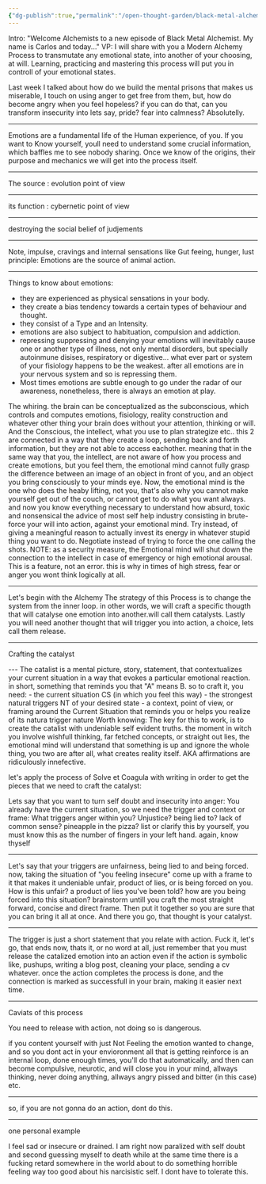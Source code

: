 ```yaml
---
{"dg-publish":true,"permalink":"/open-thought-garden/black-metal-alchemy/bma-s3-e3-channeling-emotions/","created":"","updated":""}
---
```


Intro:
"Welcome Alchemists to a new episode of Black Metal Alchemist. My name is Carlos and today..." 
VP: I will share with you a Modern Alchemy Process to transmutate any emotional state, into another of your choosing, at will.
Learning, practicing and mastering this process will put you in controll of your emotional states.

Last week I talked about how do we build the mental prisons that makes us miserable, I touch on using anger to get free from them, but, how do become angry when you feel hopeless? if you can do that, can you transform insecurity into lets say, pride? fear into calmness?
Absolutelly.

---
Emotions are a fundamental life of the Human experience, of you. If you want to Know yourself, youll need to understand some crucial information, which baffles me to see nobody sharing. Once we know of the origins, their purpose and mechanics we will get into the process itself. 

---
The source : evolution point of view

---
its function : cybernetic point of view

---
destroying the social belief of judjements

---
Note, impulse, cravings and internal sensations like Gut feeing, hunger, lust
principle:  Emotions are the source of animal action.

---
Things to know about emotions:
- they are experienced as physical sensations in your body.
- they create a bias tendency towards a certain types of behaviour and thought.
- they consist of a Type and an Intensity.
- emotions are also subject to habituation, compulsion and addiction.
- repressing suppressing and denying your emotions will inevitably cause one or another type of illness, not only mental disorders, but specially autoinmune disises, respiratory or digestive... what ever part or system of your fisiology happens to be the weakest. after all emotions are in your nervous system and so is repressing them.
- Most times emotions are subtle enough to  go under the radar of our awareness, nonetheless, there is always an emotion at play.

The whiring.
the brain can be conceptualized as the subconscious, which controls and computes emotions, fisiology, reality construction and whatever other thing your brain does without your attention, thinking or will. And the Conscious, the intellect, what you use to plan strategize etc..
this 2 are connected in a way that they create a loop, sending back and forth information, but they are not able to access eachother. meaning that in the same way that you, the intellect, are not aware of how you process and create emotions, but you feel them, the emotional mind cannot fully grasp the difference between an image of an object in front of you, and an object you bring consciously to your minds eye.
Now, the emotional mind is the one who does the heaby lifting, not you, that's also why you cannot make yourself get out of the couch, or cannot get to do what you want always.
and now you know everything necessary to understand how absurd, toxic and nonsensical the advice of most self help industry consisting in brute-force your will into action, against your emotional mind. Try instead, of giving a meaningful reason to actually invest its energy in whatever stupid thing you want to do. Negotiate instead of trying to force the one calling the shots.
NOTE: as a security measure, the Emotional mind will shut down the connection to the intellect in case of emergency or high emotional arousal. This is a feature, not an error. this is why in times of high stress, fear or anger you wont think logically at all. 

<style> .container {font-family: sans-serif; text-align: center;} .button-wrapper button {z-index: 1;height: 40px; width: 100px; margin: 10px;padding: 5px;} .excalidraw .App-menu_top .buttonList { display: flex;} .excalidraw-wrapper { height: 800px; margin: 50px; position: relative;} :root[dir="ltr"] .excalidraw .layer-ui__wrapper .zen-mode-transition.App-menu_bottom--transition-left {transform: none;} </style><script src="https://cdn.jsdelivr.net/npm/react@17/umd/react.production.min.js"></script><script src="https://cdn.jsdelivr.net/npm/react-dom@17/umd/react-dom.production.min.js"></script><script type="text/javascript" src="https://cdn.jsdelivr.net/npm/@excalidraw/excalidraw@0/dist/excalidraw.production.min.js"></script><div id="BMA_S3_E3_-_Channeling_emotions_2023-05-01_2227.00.excalidraw.md1"></div><script>(function(){const InitialData={"type":"excalidraw","version":2,"source":"https://github.com/zsviczian/obsidian-excalidraw-plugin/releases/tag/1.8.21","elements":[{"id":"zonKkQDmJq1grwxlxDXFu","type":"rectangle","x":-164.67333984375,"y":-114.03750610351562,"width":83.07122802734375,"height":81.24551391601562,"angle":0,"strokeColor":"#e67700","backgroundColor":"#fab005","fillStyle":"hachure","strokeWidth":2,"strokeStyle":"dashed","roughness":0,"opacity":100,"groupIds":[],"roundness":{"type":3},"seed":1382946388,"version":79,"versionNonce":591423316,"isDeleted":false,"boundElements":null,"updated":1682973192223,"link":null,"locked":false},{"id":"C8kwaknbYS7WOt6ryqDC8","type":"rectangle","x":-65.17041015625,"y":-191.63153076171878,"width":170.70672607421875,"height":226.39196777343753,"angle":0,"strokeColor":"#364fc7","backgroundColor":"#4c6ef5","fillStyle":"hachure","strokeWidth":2,"strokeStyle":"dashed","roughness":0,"opacity":100,"groupIds":[],"roundness":{"type":3},"seed":658145132,"version":481,"versionNonce":2094753772,"isDeleted":false,"boundElements":null,"updated":1682973192223,"link":null,"locked":false},{"id":"KY7M_mrfHDShMYT8xPAhR","type":"arrow","x":-334.4674072265625,"y":2.80999755859375,"width":605.8947628515857,"height":2.7665194939203794,"angle":0,"strokeColor":"#000000","backgroundColor":"transparent","fillStyle":"hachure","strokeWidth":4,"strokeStyle":"solid","roughness":0,"opacity":100,"groupIds":[],"roundness":{"type":2},"seed":754623188,"version":189,"versionNonce":30610772,"isDeleted":false,"boundElements":null,"updated":1682973327670,"link":null,"locked":false,"points":[[0,0],[605.8947628515857,-2.7665194939203794]],"lastCommittedPoint":null,"startBinding":null,"endBinding":{"focus":0.09525922028779886,"gap":5.335991901349075,"elementId":"98ZUYFB3"},"startArrowhead":null,"endArrowhead":"arrow"},{"id":"pb3Ebfvjb_01oWHjcvCFI","type":"ellipse","x":-118.116943359375,"y":-146.90087890625,"width":151.53656005859375,"height":148.7979736328125,"angle":0,"strokeColor":"#000000","backgroundColor":"transparent","fillStyle":"hachure","strokeWidth":4,"strokeStyle":"solid","roughness":0,"opacity":100,"groupIds":[],"roundness":{"type":2},"seed":1797676268,"version":84,"versionNonce":1132431980,"isDeleted":false,"boundElements":null,"updated":1682973192223,"link":null,"locked":false},{"id":"7nxN6nlb","type":"text","x":-49.65167236328125,"y":-231.79788208007812,"width":137.841796875,"height":23,"angle":0,"strokeColor":"#364fc7","backgroundColor":"#fab005","fillStyle":"hachure","strokeWidth":4,"strokeStyle":"dashed","roughness":0,"opacity":100,"groupIds":[],"roundness":null,"seed":1850139348,"version":103,"versionNonce":1575330388,"isDeleted":false,"boundElements":null,"updated":1682973192223,"link":null,"locked":false,"text":"Emotional mind","rawText":"Emotional mind","fontSize":20,"fontFamily":2,"textAlign":"left","verticalAlign":"top","containerId":null,"originalText":"Emotional mind","lineHeight":1.15},{"id":"QgnVEGio","type":"text","x":-160.26910400390625,"y":-160.787841796875,"width":68.92578125,"height":23,"angle":0,"strokeColor":"#e67700","backgroundColor":"#fab005","fillStyle":"hachure","strokeWidth":4,"strokeStyle":"dashed","roughness":0,"opacity":100,"groupIds":[],"roundness":null,"seed":1237878996,"version":101,"versionNonce":377183468,"isDeleted":false,"boundElements":null,"updated":1682973192223,"link":null,"locked":false,"text":"Intellect","rawText":"Intellect","fontSize":20,"fontFamily":2,"textAlign":"left","verticalAlign":"top","containerId":null,"originalText":"Intellect","lineHeight":1.15},{"id":"9w_bDF3egHPPxmIGN4hRr","type":"line","x":23.848899234840275,"y":-35.93403808549394,"width":0,"height":29.31985309140623,"angle":0,"strokeColor":"#000000","backgroundColor":"#fab005","fillStyle":"hachure","strokeWidth":4,"strokeStyle":"solid","roughness":0,"opacity":100,"groupIds":[],"roundness":{"type":2},"seed":1868095340,"version":45,"versionNonce":419235436,"isDeleted":false,"boundElements":null,"updated":1682973204430,"link":null,"locked":false,"points":[[0,0],[0,29.31985309140623]],"lastCommittedPoint":null,"startBinding":null,"endBinding":null,"startArrowhead":null,"endArrowhead":null},{"id":"k4kIDLqYPxc4xx72mruDR","type":"line","x":22.77294000324298,"y":-35.12706866179599,"width":24.74702635711779,"height":9.952613899869931,"angle":0,"strokeColor":"#000000","backgroundColor":"#fab005","fillStyle":"hachure","strokeWidth":4,"strokeStyle":"solid","roughness":0,"opacity":100,"groupIds":[],"roundness":{"type":2},"seed":1458133228,"version":26,"versionNonce":675372500,"isDeleted":false,"boundElements":null,"updated":1682973212343,"link":null,"locked":false,"points":[[0,0],[-24.74702635711779,9.952613899869931]],"lastCommittedPoint":null,"startBinding":null,"endBinding":null,"startArrowhead":null,"endArrowhead":null},{"id":"tMMo0hdcTixq5NB-LjR8g","type":"line","x":-43.12946401563637,"y":-146.78161485858035,"width":23.940047941014925,"height":14.256432841449225,"angle":0,"strokeColor":"#000000","backgroundColor":"#fab005","fillStyle":"hachure","strokeWidth":4,"strokeStyle":"solid","roughness":0,"opacity":100,"groupIds":[],"roundness":{"type":2},"seed":2104170860,"version":10,"versionNonce":453523796,"isDeleted":false,"boundElements":null,"updated":1682973223210,"link":null,"locked":false,"points":[[0,0],[23.940047941014925,-14.256432841449225]],"lastCommittedPoint":null,"startBinding":null,"endBinding":null,"startArrowhead":null,"endArrowhead":null},{"id":"VyeAQbe6exKl8L57OyefN","type":"line","x":-42.59148439983774,"y":-147.05060466647967,"width":20.174208615234264,"height":20.174208615234264,"angle":0,"strokeColor":"#000000","backgroundColor":"#fab005","fillStyle":"hachure","strokeWidth":4,"strokeStyle":"solid","roughness":0,"opacity":100,"groupIds":[],"roundness":{"type":2},"seed":1910370004,"version":35,"versionNonce":1589890132,"isDeleted":false,"boundElements":null,"updated":1682973229529,"link":null,"locked":false,"points":[[0,0],[20.174208615234264,20.174208615234264]],"lastCommittedPoint":null,"startBinding":null,"endBinding":null,"startArrowhead":null,"endArrowhead":null},{"id":"H9O450RpQ8PIZ7kMKk_jk","type":"line","x":-99.61723375044433,"y":-25.32094103781546,"width":0.5379796157986334,"height":23.13308750972186,"angle":0,"strokeColor":"#000000","backgroundColor":"#fab005","fillStyle":"hachure","strokeWidth":4,"strokeStyle":"solid","roughness":0,"opacity":100,"groupIds":[],"roundness":{"type":2},"seed":2125406676,"version":32,"versionNonce":1643346668,"isDeleted":false,"boundElements":null,"updated":1682973254760,"link":null,"locked":false,"points":[[0,0],[0.5379796157986334,-23.13308750972186]],"lastCommittedPoint":null,"startBinding":null,"endBinding":null,"startArrowhead":null,"endArrowhead":null},{"id":"_uEfU83Sh5iz1ASdoAH15","type":"line","x":-100.15521336624298,"y":-23.782961422016825,"width":21.788147462630178,"height":8.876636683462834,"angle":0,"strokeColor":"#000000","backgroundColor":"#fab005","fillStyle":"hachure","strokeWidth":4,"strokeStyle":"solid","roughness":0,"opacity":100,"groupIds":[],"roundness":{"type":2},"seed":303906156,"version":32,"versionNonce":1335318508,"isDeleted":false,"boundElements":null,"updated":1682973274521,"link":null,"locked":false,"points":[[0,0],[-21.788147462630178,-8.876636683462834]],"lastCommittedPoint":null,"startBinding":null,"endBinding":null,"startArrowhead":null,"endArrowhead":null},{"id":"9H3ipWnm","type":"text","x":157.6333326668415,"y":-26.19049810017043,"width":55.5859375,"height":23,"angle":0,"strokeColor":"#000000","backgroundColor":"#fab005","fillStyle":"hachure","strokeWidth":4,"strokeStyle":"solid","roughness":0,"opacity":100,"groupIds":[],"roundness":null,"seed":524202580,"version":242,"versionNonce":928057196,"isDeleted":false,"boundElements":[{"id":"KY7M_mrfHDShMYT8xPAhR","type":"arrow"}],"updated":1682973337148,"link":null,"locked":false,"text":"Action","rawText":"Action","fontSize":20,"fontFamily":2,"textAlign":"left","verticalAlign":"top","containerId":null,"originalText":"Action","lineHeight":1.15},{"id":"tacocAfp","type":"text","x":-337.9401528088621,"y":-20.80135309096005,"width":100.048828125,"height":46,"angle":0,"strokeColor":"#000000","backgroundColor":"#fab005","fillStyle":"hachure","strokeWidth":4,"strokeStyle":"solid","roughness":0,"opacity":100,"groupIds":[],"roundness":null,"seed":1740010836,"version":156,"versionNonce":447775212,"isDeleted":false,"boundElements":null,"updated":1682973388239,"link":null,"locked":false,"text":"Sensory\nInformation","rawText":"Sensory\nInformation","fontSize":20,"fontFamily":2,"textAlign":"left","verticalAlign":"top","containerId":null,"originalText":"Sensory\nInformation","lineHeight":1.15},{"id":"zabuXlvvIKqVOevgiQ8TA","type":"line","x":11.5107421875,"y":-20.924713134765625,"width":4.56439208984375,"height":19.170318603515625,"angle":0,"strokeColor":"#000000","backgroundColor":"#fab005","fillStyle":"hachure","strokeWidth":4,"strokeStyle":"dashed","roughness":0,"opacity":100,"groupIds":[],"roundness":{"type":2},"seed":768605548,"version":18,"versionNonce":619756396,"isDeleted":true,"boundElements":null,"updated":1682973179009,"link":null,"locked":false,"points":[[0,0],[-4.56439208984375,19.170318603515625]],"lastCommittedPoint":null,"startBinding":null,"endBinding":null,"startArrowhead":null,"endArrowhead":null},{"id":"wCEdxhDG_BBQMzOWNpnar","type":"line","x":16.58618341396354,"y":-24.636475146127424,"width":1.6139388473959286,"height":5.1107973576821735,"angle":0,"strokeColor":"#000000","backgroundColor":"#fab005","fillStyle":"hachure","strokeWidth":4,"strokeStyle":"dashed","roughness":0,"opacity":100,"groupIds":[],"roundness":{"type":2},"seed":1813774676,"version":73,"versionNonce":656816084,"isDeleted":true,"boundElements":null,"updated":1682973192223,"link":null,"locked":false,"points":[[0,0],[-1.6139388473959286,5.1107973576821735]],"lastCommittedPoint":null,"startBinding":null,"endBinding":null,"startArrowhead":null,"endArrowhead":null},{"id":"98ZUYFB3","type":"text","x":275.6010629189657,"y":-8.175727779706051,"width":55.5859375,"height":23,"angle":0,"strokeColor":"#000000","backgroundColor":"#fab005","fillStyle":"hachure","strokeWidth":4,"strokeStyle":"solid","roughness":0,"opacity":100,"groupIds":[],"roundness":null,"seed":2017472468,"version":120,"versionNonce":1816203092,"isDeleted":true,"boundElements":null,"updated":1682973330430,"link":null,"locked":false,"text":"Action","rawText":"Action","fontSize":20,"fontFamily":2,"textAlign":"left","verticalAlign":"top","containerId":null,"originalText":"Action","lineHeight":1.15}],"appState":{"theme":"light","viewBackgroundColor":"#ffffff","currentItemStrokeColor":"#000000","currentItemBackgroundColor":"#fab005","currentItemFillStyle":"hachure","currentItemStrokeWidth":4,"currentItemStrokeStyle":"solid","currentItemRoughness":0,"currentItemOpacity":100,"currentItemFontFamily":2,"currentItemFontSize":20,"currentItemTextAlign":"left","currentItemStartArrowhead":null,"currentItemEndArrowhead":"arrow","scrollX":679.5468163506147,"scrollY":536.6912103661988,"zoom":{"value":0.9735055100809966},"currentItemRoundness":"round","gridSize":null,"colorPalette":{},"currentStrokeOptions":null,"previousGridSize":null},"files":{}};InitialData.scrollToContent=true;App=()=>{const e=React.useRef(null),t=React.useRef(null),[n,i]=React.useState({width:void 0,height:void 0});return React.useEffect(()=>{i({width:t.current.getBoundingClientRect().width,height:t.current.getBoundingClientRect().height});const e=()=>{i({width:t.current.getBoundingClientRect().width,height:t.current.getBoundingClientRect().height})};return window.addEventListener("resize",e),()=>window.removeEventListener("resize",e)},[t]),React.createElement(React.Fragment,null,React.createElement("div",{className:"excalidraw-wrapper",ref:t},React.createElement(ExcalidrawLib.Excalidraw,{ref:e,width:n.width,height:n.height,initialData:InitialData,viewModeEnabled:!0,zenModeEnabled:!0,gridModeEnabled:!1})))},excalidrawWrapper=document.getElementById("BMA_S3_E3_-_Channeling_emotions_2023-05-01_2227.00.excalidraw.md1");ReactDOM.render(React.createElement(App),excalidrawWrapper);})();</script>

---
Let's begin with the Alchemy
The strategy of this Process is to change the system from the inner loop.
in other words, we will craft a specific thougth that will catalyse one emotion into another.will call them catalysts. Lastly you will need another thought that will trigger you into action, a choice, lets call them release.

---

Crafting the catalyst

<div id="BMA_S3_E3_-_Channeling_emotions_2023-05-01_2045.41.excalidraw.md2"></div><script>(function(){const InitialData={"type":"excalidraw","version":2,"source":"https://github.com/zsviczian/obsidian-excalidraw-plugin/releases/tag/1.8.21","elements":[{"type":"diamond","version":210,"versionNonce":208121196,"isDeleted":false,"id":"XjOBEfV4Uu8i_9FmpSiuT","fillStyle":"hachure","strokeWidth":1,"strokeStyle":"solid","roughness":1,"opacity":100,"angle":0,"x":-447.414523037997,"y":-159.8470264781604,"strokeColor":"#000000","backgroundColor":"transparent","width":912.8709106445312,"height":263.8196716308594,"seed":753985260,"groupIds":[],"roundness":{"type":2},"boundElements":[{"id":"JhPJQiwdtI5GM-nA_ZRcg","type":"arrow"}],"updated":1682968419994,"link":null,"locked":false},{"type":"ellipse","version":186,"versionNonce":289746772,"isDeleted":false,"id":"8Ebp1Vi-BxU7VvRcVukI4","fillStyle":"hachure","strokeWidth":1,"strokeStyle":"solid","roughness":1,"opacity":100,"angle":0,"x":452.2048052619489,"y":-238.04185183928,"strokeColor":"#000000","backgroundColor":"transparent","width":438.1780450994322,"height":409.96193625710254,"seed":1179475948,"groupIds":[],"roundness":{"type":2},"boundElements":[],"updated":1682968419994,"link":null,"locked":false},{"type":"ellipse","version":356,"versionNonce":1952915436,"isDeleted":false,"id":"B66qjOqtq4JF6OxTWo1ju","fillStyle":"hachure","strokeWidth":1,"strokeStyle":"solid","roughness":1,"opacity":100,"angle":0,"x":-877.1285428677872,"y":-227.3917303238327,"strokeColor":"#000000","backgroundColor":"transparent","width":433.19874156605147,"height":408.30227938565383,"seed":620333652,"groupIds":[],"roundness":{"type":2},"boundElements":[],"updated":1682968419994,"link":null,"locked":false},{"type":"text","version":178,"versionNonce":1091314900,"isDeleted":false,"id":"tZMKc2xL","fillStyle":"hachure","strokeWidth":1,"strokeStyle":"solid","roughness":1,"opacity":100,"angle":0,"x":-195.5180470403717,"y":-364.7579985973886,"strokeColor":"#000000","backgroundColor":"transparent","width":434.29461669921875,"height":63.73553355823876,"seed":1927283540,"groupIds":[],"roundness":null,"boundElements":[],"updated":1682968419995,"link":null,"locked":false,"fontSize":55.42220309412066,"fontFamily":2,"text":"Catalyst Anatomy","rawText":"Catalyst Anatomy","textAlign":"left","verticalAlign":"top","containerId":null,"originalText":"Catalyst Anatomy","lineHeight":1.15},{"type":"text","version":193,"versionNonce":1087652460,"isDeleted":false,"id":"e1Up7XlN","fillStyle":"hachure","strokeWidth":1,"strokeStyle":"solid","roughness":1,"opacity":100,"angle":0,"x":-883.5084275298373,"y":-360.25304920108164,"strokeColor":"#000000","backgroundColor":"transparent","width":493.1127624511719,"height":61.107572428385396,"seed":555082452,"groupIds":[],"roundness":null,"boundElements":[],"updated":1682968419995,"link":null,"locked":false,"fontSize":53.13701950294383,"fontFamily":2,"text":"Emotion to transform","rawText":"Emotion to transform","textAlign":"left","verticalAlign":"top","containerId":null,"originalText":"Emotion to transform","lineHeight":1.15},{"type":"text","version":65,"versionNonce":391670356,"isDeleted":false,"id":"JdC4XBWn","fillStyle":"hachure","strokeWidth":1,"strokeStyle":"solid","roughness":1,"opacity":100,"angle":0,"x":-697.9010213760138,"y":-71.90633653580363,"strokeColor":"#000000","backgroundColor":"transparent","width":45.228729248046875,"height":77.98723545853859,"seed":124519788,"groupIds":[],"roundness":null,"boundElements":[],"updated":1682968419995,"link":null,"locked":false,"fontSize":67.81498735525095,"fontFamily":2,"text":"A","rawText":"A","textAlign":"left","verticalAlign":"top","containerId":null,"originalText":"A","lineHeight":1.15},{"type":"text","version":162,"versionNonce":2021201132,"isDeleted":false,"id":"XQWDDboK","fillStyle":"hachure","strokeWidth":1,"strokeStyle":"solid","roughness":1,"opacity":100,"angle":0,"x":514.6822592451401,"y":-364.7570599506675,"strokeColor":"#000000","backgroundColor":"transparent","width":338.72369384765625,"height":53.50030314127605,"seed":1618514668,"groupIds":[],"roundness":null,"boundElements":[],"updated":1682968419995,"link":null,"locked":false,"fontSize":46.5220027315444,"fontFamily":2,"text":"Desired emotion","rawText":"Desired emotion","textAlign":"left","verticalAlign":"top","containerId":null,"originalText":"Desired emotion","lineHeight":1.15},{"type":"text","version":78,"versionNonce":922746836,"isDeleted":false,"id":"sDEIa6sb","fillStyle":"hachure","strokeWidth":1,"strokeStyle":"solid","roughness":1,"opacity":100,"angle":0,"x":654.4441851447614,"y":-70.33875787002069,"strokeColor":"#000000","backgroundColor":"transparent","width":50.21116638183594,"height":86.57205510448595,"seed":1843471828,"groupIds":[],"roundness":null,"boundElements":[],"updated":1682968419995,"link":null,"locked":false,"fontSize":75.28004791694431,"fontFamily":2,"text":"B","rawText":"B","textAlign":"left","verticalAlign":"top","containerId":null,"originalText":"B","lineHeight":1.15},{"type":"line","version":77,"versionNonce":954177388,"isDeleted":false,"id":"uQyViwcx40nKd7FU9reSv","fillStyle":"hachure","strokeWidth":1,"strokeStyle":"solid","roughness":1,"opacity":100,"angle":0,"x":125.92289127343042,"y":-130.0189053948552,"strokeColor":"#000000","backgroundColor":"transparent","width":24.508206718411884,"height":205.81093528053987,"seed":2125673196,"groupIds":[],"roundness":{"type":2},"boundElements":[],"updated":1682968419995,"link":null,"locked":false,"startBinding":null,"endBinding":null,"lastCommittedPoint":null,"startArrowhead":null,"endArrowhead":null,"points":[[0,0],[21.188782002502876,112.61896082229993],[-3.3194247159090082,205.81093528053987]]},{"type":"text","version":92,"versionNonce":2014897492,"isDeleted":false,"id":"cZOcLRaH","fillStyle":"hachure","strokeWidth":1,"strokeStyle":"solid","roughness":1,"opacity":100,"angle":0,"x":162.16110039097293,"y":-40.668180741090964,"strokeColor":"#000000","backgroundColor":"transparent","width":234.9921875,"height":32.199999999999996,"seed":536817388,"groupIds":[],"roundness":null,"boundElements":[],"updated":1682968419995,"link":null,"locked":false,"fontSize":28,"fontFamily":2,"text":"Natural trigger of B","rawText":"Natural trigger of B","textAlign":"left","verticalAlign":"top","containerId":null,"originalText":"Natural trigger of B","lineHeight":1.15},{"type":"line","version":131,"versionNonce":1582418412,"isDeleted":false,"id":"043yKhEe1aUQphZEJUxHX","fillStyle":"hachure","strokeWidth":1,"strokeStyle":"solid","roughness":1,"opacity":100,"angle":0,"x":-117.62078928917116,"y":-125.42301586161784,"strokeColor":"#000000","backgroundColor":"transparent","width":16.73604329427077,"height":190.18147786458348,"seed":220504940,"groupIds":[],"roundness":{"type":2},"boundElements":[],"updated":1682968419995,"link":null,"locked":false,"startBinding":null,"endBinding":null,"lastCommittedPoint":null,"startArrowhead":null,"endArrowhead":null,"points":[[0,0],[-16.73604329427077,97.37289428710943],[-1.5215047200520075,190.18147786458348]]},{"type":"text","version":36,"versionNonce":1073289940,"isDeleted":false,"id":"5mqYLAAC","fillStyle":"hachure","strokeWidth":1,"strokeStyle":"solid","roughness":1,"opacity":100,"angle":0,"x":-326.3396613594838,"y":-43.44257762919591,"strokeColor":"#000000","backgroundColor":"transparent","width":166.55078125,"height":32.199999999999996,"seed":958539476,"groupIds":[],"roundness":null,"boundElements":[],"updated":1682968419995,"link":null,"locked":false,"fontSize":28,"fontFamily":2,"text":"Situation of A","rawText":"Situation of A","textAlign":"left","verticalAlign":"top","containerId":null,"originalText":"Situation of A","lineHeight":1.15},{"type":"text","version":161,"versionNonce":735685740,"isDeleted":false,"id":"nCTfDDqf","fillStyle":"hachure","strokeWidth":1,"strokeStyle":"solid","roughness":1,"opacity":100,"angle":0,"x":-71.90718658734818,"y":-84.1686416754199,"strokeColor":"#000000","backgroundColor":"transparent","width":154.095703125,"height":32.199999999999996,"seed":193163092,"groupIds":[],"roundness":null,"boundElements":[],"updated":1682968419995,"link":null,"locked":false,"fontSize":28,"fontFamily":2,"text":"Relationship","rawText":"Relationship","textAlign":"left","verticalAlign":"top","containerId":null,"originalText":"Relationship","lineHeight":1.15},{"type":"arrow","version":71,"versionNonce":1496752212,"isDeleted":false,"id":"b2RSgEJ56toaZieAbI43K","fillStyle":"hachure","strokeWidth":1,"strokeStyle":"solid","roughness":1,"opacity":100,"angle":0,"x":-99.36344472536894,"y":-32.614483146774035,"strokeColor":"#000000","backgroundColor":"transparent","width":211.48173014322924,"height":3.04290771484375,"seed":1882935764,"groupIds":[],"roundness":{"type":2},"boundElements":[],"updated":1682968419995,"link":null,"locked":false,"startBinding":null,"endBinding":null,"lastCommittedPoint":null,"startArrowhead":null,"endArrowhead":"arrow","points":[[0,0],[211.48173014322924,3.04290771484375]]},{"type":"arrow","version":50,"versionNonce":1933655788,"isDeleted":false,"id":"JhPJQiwdtI5GM-nA_ZRcg","fillStyle":"hachure","strokeWidth":1,"strokeStyle":"solid","roughness":1,"opacity":100,"angle":0,"x":-245.15369027693635,"y":40.0039180544818,"strokeColor":"#000000","backgroundColor":"transparent","width":0,"height":98.89434814453125,"seed":2059445332,"groupIds":[],"roundness":{"type":2},"boundElements":null,"updated":1682968419995,"link":null,"locked":false,"startBinding":{"elementId":"XjOBEfV4Uu8i_9FmpSiuT","focus":0.5568687085926427,"gap":9.11472946021972},"endBinding":{"elementId":"JYwYReSp","focus":0.030745205697461864,"gap":3.042907714843807},"lastCommittedPoint":null,"startArrowhead":null,"endArrowhead":"arrow","points":[[0,0],[0,98.89434814453125]]},{"type":"text","version":66,"versionNonce":1269265876,"isDeleted":false,"id":"JYwYReSp","fillStyle":"hachure","strokeWidth":1,"strokeStyle":"solid","roughness":1,"opacity":100,"angle":0,"x":-392.7344601337072,"y":141.94117391385686,"strokeColor":"#000000","backgroundColor":"transparent","width":286.357421875,"height":32.199999999999996,"seed":1899853548,"groupIds":[],"roundness":null,"boundElements":[{"id":"JhPJQiwdtI5GM-nA_ZRcg","type":"arrow"}],"updated":1682968419995,"link":null,"locked":false,"fontSize":28,"fontFamily":2,"text":"This situation right now","rawText":"This situation right now","textAlign":"left","verticalAlign":"top","containerId":null,"originalText":"This situation right now","lineHeight":1.15},{"type":"arrow","version":240,"versionNonce":1024622956,"isDeleted":false,"id":"aaUMHcc0yLcorXF_T4TQZ","fillStyle":"hachure","strokeWidth":1,"strokeStyle":"solid","roughness":1,"opacity":100,"angle":0,"x":4.3643354392094125,"y":67.39003662544536,"strokeColor":"#000000","backgroundColor":"transparent","width":0.8140946914456855,"height":199.31015014648443,"seed":225446100,"groupIds":[],"roundness":{"type":2},"boundElements":[],"updated":1682968419995,"link":null,"locked":false,"startBinding":null,"endBinding":{"elementId":"KTHmuGTZ","focus":-0.14576840000461955,"gap":24.34315999348962},"lastCommittedPoint":null,"startArrowhead":null,"endArrowhead":"arrow","points":[[0,0],[0.8140946914456855,199.31015014648443]]},{"type":"text","version":212,"versionNonce":878811988,"isDeleted":false,"id":"KTHmuGTZ","fillStyle":"hachure","strokeWidth":1,"strokeStyle":"solid","roughness":1,"opacity":100,"angle":0,"x":-96.05151742537396,"y":291.0433467654194,"strokeColor":"#000000","backgroundColor":"transparent","width":238.123046875,"height":160.99999999999997,"seed":1167202924,"groupIds":[],"roundness":null,"boundElements":[{"id":"aaUMHcc0yLcorXF_T4TQZ","type":"arrow"}],"updated":1682968419995,"link":null,"locked":false,"fontSize":28,"fontFamily":2,"text":"Mental picture that \nis true\nis clear\nconnects A with B\n","rawText":"Mental picture that \nis true\nis clear\nconnects A with B\n","textAlign":"left","verticalAlign":"top","containerId":null,"originalText":"Mental picture that \nis true\nis clear\nconnects A with B\n","lineHeight":1.15},{"id":"sITvQ9WNka5aV5vfI2FCv","type":"arrow","x":267.5753950095219,"y":28.547052339223683,"width":4.564412434895985,"height":114.10888671875,"angle":0,"strokeColor":"#000000","backgroundColor":"transparent","fillStyle":"hachure","strokeWidth":1,"strokeStyle":"solid","roughness":1,"opacity":100,"groupIds":[],"roundness":{"type":2},"seed":498798804,"version":22,"versionNonce":1358544212,"isDeleted":false,"boundElements":null,"updated":1682968427329,"link":null,"locked":false,"points":[[0,0],[4.564412434895985,114.10888671875]],"lastCommittedPoint":null,"startBinding":null,"endBinding":null,"startArrowhead":null,"endArrowhead":"arrow"},{"id":"LrJhqRgR","type":"text","x":238.6679243063969,"y":168.52060377151543,"width":267.708984375,"height":96.6,"angle":0,"strokeColor":"#000000","backgroundColor":"transparent","fillStyle":"hachure","strokeWidth":1,"strokeStyle":"solid","roughness":1,"opacity":100,"groupIds":[],"roundness":null,"seed":1996419796,"version":64,"versionNonce":1007403500,"isDeleted":false,"boundElements":null,"updated":1682968498212,"link":null,"locked":false,"text":"works effortlessly\nhas never not worked\n","rawText":"works effortlessly\nhas never not worked\n","fontSize":28,"fontFamily":2,"textAlign":"left","verticalAlign":"top","containerId":null,"originalText":"works effortlessly\nhas never not worked\n","lineHeight":1.15},{"id":"mOv9CkEpVjWU8PAok0V4a","type":"freedraw","x":285.8328412985844,"y":22.461236909536183,"width":47.16512044270826,"height":130.8448282877605,"angle":0,"strokeColor":"#000000","backgroundColor":"transparent","fillStyle":"hachure","strokeWidth":1,"strokeStyle":"solid","roughness":1,"opacity":100,"groupIds":[],"roundness":null,"seed":2133148396,"version":35,"versionNonce":1888973804,"isDeleted":true,"boundElements":null,"updated":1682968419995,"link":null,"locked":false,"points":[[0,0],[-1.5214029947917425,1.521453857421875],[-3.0428059895832575,9.12872314453125],[-6.0858154296875,24.34326171875],[-10.650227864583258,41.07920328776049],[-19.778849283854242,66.94386800130212],[-22.821858723958258,88.24422200520837],[-25.864664713541742,108.0230712890625],[-27.386067708333258,121.71610514322924],[-28.907674153645758,127.80192057291674],[-28.907674153645758,129.32342529296875],[-28.907674153645758,130.8448282877605],[-27.386067708333258,130.8448282877605],[-25.864664713541742,130.8448282877605],[-21.300252278645758,129.32342529296875],[-16.736043294270758,124.75901285807299],[-10.650227864583258,121.71610514322924],[-4.5644124348957575,117.15179443359375],[-1.5214029947917425,115.63028971354174],[1.5214029947917425,112.58738199869799],[4.5644124348957575,109.54447428385424],[6.0858154296875,106.50156656901049],[9.128621419270758,101.937255859375],[9.128621419270758,98.89434814453125],[10.650227864583258,97.37294514973962],[10.650227864583258,95.8514404296875],[12.171630859375,95.8514404296875],[13.693033854166742,97.37294514973962],[16.736043294270758,101.937255859375],[18.2574462890625,101.937255859375],[16.736043294270758,101.937255859375],[15.214436848958258,101.937255859375],[15.214436848958258,101.937255859375]],"pressures":[],"simulatePressure":true,"lastCommittedPoint":[15.214436848958258,101.937255859375]}],"appState":{"theme":"light","viewBackgroundColor":"#ffffff","currentItemStrokeColor":"#000000","currentItemBackgroundColor":"transparent","currentItemFillStyle":"hachure","currentItemStrokeWidth":1,"currentItemStrokeStyle":"solid","currentItemRoughness":1,"currentItemOpacity":100,"currentItemFontFamily":2,"currentItemFontSize":28,"currentItemTextAlign":"left","currentItemStartArrowhead":null,"currentItemEndArrowhead":"arrow","scrollX":936.3443844501134,"scrollY":689.8157813196303,"zoom":{"value":0.6000000000000001},"currentItemRoundness":"round","gridSize":null,"colorPalette":{},"currentStrokeOptions":null,"previousGridSize":null},"files":{}};InitialData.scrollToContent=true;App=()=>{const e=React.useRef(null),t=React.useRef(null),[n,i]=React.useState({width:void 0,height:void 0});return React.useEffect(()=>{i({width:t.current.getBoundingClientRect().width,height:t.current.getBoundingClientRect().height});const e=()=>{i({width:t.current.getBoundingClientRect().width,height:t.current.getBoundingClientRect().height})};return window.addEventListener("resize",e),()=>window.removeEventListener("resize",e)},[t]),React.createElement(React.Fragment,null,React.createElement("div",{className:"excalidraw-wrapper",ref:t},React.createElement(ExcalidrawLib.Excalidraw,{ref:e,width:n.width,height:n.height,initialData:InitialData,viewModeEnabled:!0,zenModeEnabled:!0,gridModeEnabled:!1})))},excalidrawWrapper=document.getElementById("BMA_S3_E3_-_Channeling_emotions_2023-05-01_2045.41.excalidraw.md2");ReactDOM.render(React.createElement(App),excalidrawWrapper);})();</script>
---
The catalist is a mental picture, story, statement, that contextualizes your current situation in a way that evokes a particular emotional reaction. in short, something that reminds you that "A" means B.
so to craft it, you need:
- the current situation CS (in which you feel this way) 
- the strongest natural triggers NT of your desired state
- a context, point of view, or framing around the Current Situation that reminds you or helps you realize of its natura trigger nature
Worth knowing: The key for this to work, is to create the catalist with undeniable self evident truths. the moment in witch you involve wishfull thinking, far fetched concepts, or straight out lies, the emotional mind will understand that something is up and ignore the whole thing, you two are after all, what creates reality itself. AKA affirmations are ridiculously innefective.

let's apply the process of Solve et Coagula with writing in order to get the pieces that we need to craft the catalyst:

Lets say that you want to turn self doubt and insecurity into anger:
You already have the current situation, so we need the trigger and context or frame:
What triggers anger within you?
Unjustice? being lied to?  lack of common sense? pineapple in the pizza?
list or clarify this by yourself, you must know this as the number of fingers in your left hand.
again, know thyself

---
Let's say that your triggers are unfairness, being lied to and being forced.
now, taking the situation of "you feeling insecure" come up with a frame to it that makes it undeniable unfair, product of lies, or is being forced on you.
How is this unfair? a product of lies you've been told? how are you being forced into this situation?
brainstorm untill you craft the most straight forward, concise and direct frame. Then put it together so you are sure that you can bring it all at once.
And there you go, that thought is your catalyst.

---
The trigger is just a short statement that you relate with action.
Fuck it, let's go, that ends now, thats it, or no word at all, just remember that you must release the catalized emotion into an action even if the action is symbolic like, pushups, writing a blog post, cleaning your place, sending a cv whatever.
once the action completes the process is done, and the connection is marked as successfull in your brain, making it easier next time.

---
Caviats of this process

You need to release with action, not doing so is dangerous.

if you content yourself with just Not Feeling the emotion wanted to change, and so you dont act in your envioronment all that is getting reinforce is an internal loop, done enough times, you'll do that automatically, and then can become compulsive, neurotic, and will close you in your mind, allways thinking, never doing anything, allways angry pissed and bitter (in this case) etc.

---
so, if you are not gonna do an action, dont do this.

---
one personal example

I feel sad or insecure or drained.
I am right now paralized with self doubt and second guessing myself to death while at the same time there is a fucking retard somewhere in the world about to do something horrible feeling way too good about his narcisistic self. I dont have to tolerate this.